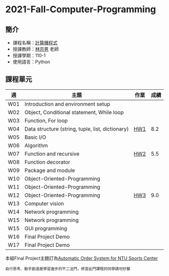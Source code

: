 # 2021-Fall-Computer-Programming
## 簡介
* 課程名稱：[計算機程式](https://coursemap.aca.ntu.edu.tw/course_map_all/course.php?code=901+10210)
* 授課教師：[林宗男](https://www.ee.ntu.edu.tw/profile1.php?teacher_id=901147) 老師
* 授課學期：110-1
* 使用語言：Python
 
## 課程單元
|週|主題|作業|成績|
|----|----|----|----|
|W01|Introduction and environment setup|||
|W02|Object, Conditional statement, While loop|||
|W03|Function, For loop|||
|W04|Data structure (string, tuple, list, dictionary)|[HW1](https://github.com/sleeping-psystudent/2021-Fall-Computer-Programming/tree/main/HW1)|8.2|
|W05|Basic I/O|||
|W06|Algorithm|||
|W07|Function and recursive|[HW2](https://github.com/sleeping-psystudent/2021-Fall-Computer-Programming/tree/main/HW2)|5.5|
|W08|Function decorator|||
|W09|Package and module|||
|W10|Object-Oriented-Programming|||
|W11|Object-Oriented-Programming|||
|W12|Object-Oriented-Programming|[HW3](https://github.com/sleeping-psystudent/2021-Fall-Computer-Programming/tree/main/HW3)|9.0|
|W13|Computer vision|||
|W14|Network programming|||
|W15|Network programming|||
|W15|GUI programming|||
|W16|Final Project Demo|||
|W17|Final Project Demo||

本組Final Project主題訂為[Automatic Order System for NTU Sports Center](https://github.com/sleeping-psystudent/Automatic-Order-System-for-NTU-Sports-Center)

    自行思考、動手創造是學習進步的不二法門，修習此門課程的同學請勿抄襲
